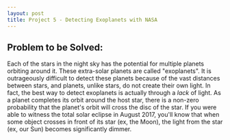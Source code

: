 ```yaml
---
layout: post
title: Project 5 - Detecting Exoplanets with NASA
---
```


## Problem to be Solved:
Each of the stars in the night sky has the potential for multiple planets orbiting around it. These extra-solar planets are called "exoplanets". It is outrageously difficult to detect these planets because of the vast distances between stars, and planets, unlike stars, do not create their own light. In fact, the best way to detect exoplanets is actually through a *lack* of light. As a planet completes its orbit around the host star, there is a non-zero probability that the planet's orbit will cross the disc of the star. If you were able to witness the total solar eclipse in August 2017, you'll know that when some object crosses in front of its star (ex, the Moon), the light from the star (ex, our Sun) becomes significantly dimmer.  
